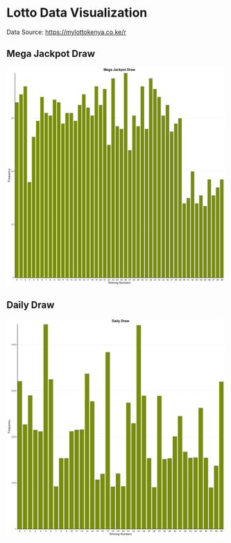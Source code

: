 # Lotto Data Visualization

Data Source: <https://mylottokenya.co.ke/r>

## Mega Jackpot Draw

![](m_j_number_freq_plot.jpeg)

## Daily Draw

![](dd_number_freq_plot.jpeg)
